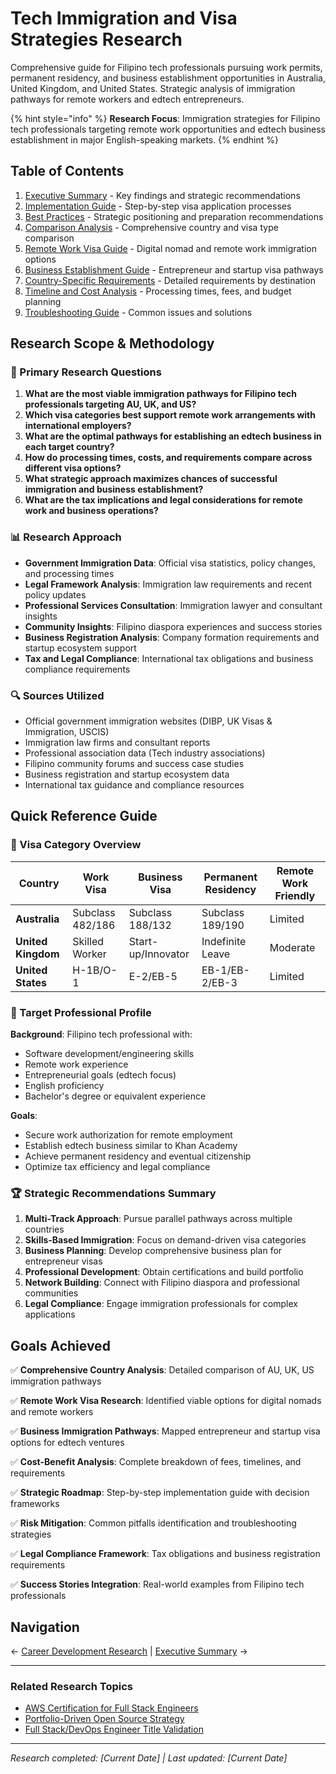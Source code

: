 # Tech Immigration and Visa Strategies Research

Comprehensive guide for Filipino tech professionals pursuing work permits, permanent residency, and business establishment opportunities in Australia, United Kingdom, and United States. Strategic analysis of immigration pathways for remote workers and edtech entrepreneurs.

{% hint style="info" %}
**Research Focus**: Immigration strategies for Filipino tech professionals targeting remote work opportunities and edtech business establishment in major English-speaking markets.
{% endhint %}

## Table of Contents

1. [Executive Summary](./executive-summary.md) - Key findings and strategic recommendations
2. [Implementation Guide](./implementation-guide.md) - Step-by-step visa application processes
3. [Best Practices](./best-practices.md) - Strategic positioning and preparation recommendations
4. [Comparison Analysis](./comparison-analysis.md) - Comprehensive country and visa type comparison
5. [Remote Work Visa Guide](./remote-work-visa-guide.md) - Digital nomad and remote work immigration options
6. [Business Establishment Guide](./business-establishment-guide.md) - Entrepreneur and startup visa pathways
7. [Country-Specific Requirements](./country-specific-requirements.md) - Detailed requirements by destination
8. [Timeline and Cost Analysis](./timeline-cost-analysis.md) - Processing times, fees, and budget planning
9. [Troubleshooting Guide](./troubleshooting.md) - Common issues and solutions

## Research Scope & Methodology

### 🎯 Primary Research Questions

1. **What are the most viable immigration pathways for Filipino tech professionals targeting AU, UK, and US?**
2. **Which visa categories best support remote work arrangements with international employers?**
3. **What are the optimal pathways for establishing an edtech business in each target country?**
4. **How do processing times, costs, and requirements compare across different visa options?**
5. **What strategic approach maximizes chances of successful immigration and business establishment?**
6. **What are the tax implications and legal considerations for remote work and business operations?**

### 📊 Research Approach

- **Government Immigration Data**: Official visa statistics, policy changes, and processing times
- **Legal Framework Analysis**: Immigration law requirements and recent policy updates
- **Professional Services Consultation**: Immigration lawyer and consultant insights
- **Community Insights**: Filipino diaspora experiences and success stories
- **Business Registration Analysis**: Company formation requirements and startup ecosystem support
- **Tax and Legal Compliance**: International tax obligations and business compliance requirements

### 🔍 Sources Utilized

- Official government immigration websites (DIBP, UK Visas & Immigration, USCIS)
- Immigration law firms and consultant reports
- Professional association data (Tech industry associations)
- Filipino community forums and success case studies
- Business registration and startup ecosystem data
- International tax guidance and compliance resources

## Quick Reference Guide

### 🎯 Visa Category Overview

| Country | Work Visa | Business Visa | Permanent Residency | Remote Work Friendly |
|---------|-----------|---------------|-------------------|---------------------|
| **Australia** | Subclass 482/186 | Subclass 188/132 | Subclass 189/190 | Limited |
| **United Kingdom** | Skilled Worker | Start-up/Innovator | Indefinite Leave | Moderate |
| **United States** | H-1B/O-1 | E-2/EB-5 | EB-1/EB-2/EB-3 | Limited |

### 💼 Target Professional Profile

**Background**: Filipino tech professional with:
- Software development/engineering skills
- Remote work experience
- Entrepreneurial goals (edtech focus)
- English proficiency
- Bachelor's degree or equivalent experience

**Goals**:
- Secure work authorization for remote employment
- Establish edtech business similar to Khan Academy
- Achieve permanent residency and eventual citizenship
- Optimize tax efficiency and legal compliance

### 🏆 Strategic Recommendations Summary

1. **Multi-Track Approach**: Pursue parallel pathways across multiple countries
2. **Skills-Based Immigration**: Focus on demand-driven visa categories
3. **Business Planning**: Develop comprehensive business plan for entrepreneur visas
4. **Professional Development**: Obtain certifications and build portfolio
5. **Network Building**: Connect with Filipino diaspora and professional communities
6. **Legal Compliance**: Engage immigration professionals for complex applications

## Goals Achieved

✅ **Comprehensive Country Analysis**: Detailed comparison of AU, UK, US immigration pathways

✅ **Remote Work Visa Research**: Identified viable options for digital nomads and remote workers

✅ **Business Immigration Pathways**: Mapped entrepreneur and startup visa options for edtech ventures

✅ **Cost-Benefit Analysis**: Complete breakdown of fees, timelines, and requirements

✅ **Strategic Roadmap**: Step-by-step implementation guide with decision frameworks

✅ **Risk Mitigation**: Common pitfalls identification and troubleshooting strategies

✅ **Legal Compliance Framework**: Tax obligations and business registration requirements

✅ **Success Stories Integration**: Real-world examples from Filipino tech professionals

## Navigation

← [Career Development Research](../README.md) | [Executive Summary](./executive-summary.md) →

---

### Related Research Topics

- [AWS Certification for Full Stack Engineers](../aws-certification-fullstack-devops/README.md)
- [Portfolio-Driven Open Source Strategy](../portfolio-driven-open-source-strategy/README.md)
- [Full Stack/DevOps Engineer Title Validation](../fullstack-devops-engineer-title-validation/README.md)

---

*Research completed: [Current Date] | Last updated: [Current Date]*
